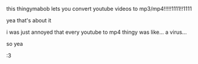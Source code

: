 this thingymabob lets you convert youtube videos to mp3/mp4!!!!!1111!!1111

yea that's about it

i was just annoyed that every youtube to mp4 thingy was like... a virus...

so yea

:3
